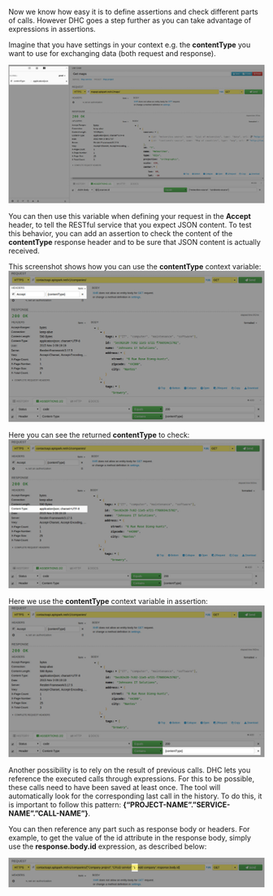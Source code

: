 Now we know how easy it is to define assertions and check different parts of calls. However DHC goes a step further as you can take advantage of expressions in assertions.

Imagine that you have settings in your context e.g.  the **contentType** you want to use for exchanging data (both request and response).

![JSON value](images/11-content-type.jpg "JSON value")

You can then use this variable when defining your request in the **Accept** header, to tell the RESTful service that you expect JSON content. To test this behavior, you can add an assertion to check the content of the **contentType** response header and to be sure that JSON content is actually received.

This screenshot shows how you can use the **contentType** context variable:
![ContentType variable](images/12-content-type-variable.jpg "ContentType variable")

Here you can see the returned **contentType** to check:
![ContentType to check](images/12-content-type-to-check.jpg "ContentType to check")

Here we use the **contentType** context variable in assertion:
![ContentType in assertion](images/12-content-type-in-assertion.jpg "ContentType in assertion")

Another possibility is to rely on the result of previous calls. DHC lets you reference the executed calls through expressions. For this to be possible, these calls need to have been saved at least once. The tool will automatically look for the corresponding last call in the history. To do this, it is important to follow this pattern: **{“PROJECT-NAME”.”SERVICE-NAME”.”CALL-NAME”}**.

You can then reference any part such as response body or headers. For example, to get the value of the id attribute in the response body, simply use the **response.body.id** expression, as described below:

![Use id returned in response](images/13-id-in-response.jpg "Use id returned in response")
